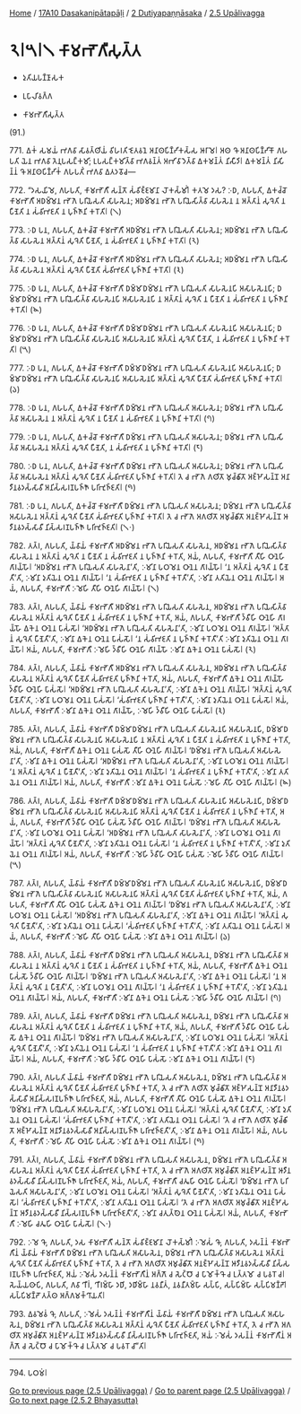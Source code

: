 
[Home](/) / [17A10 Dasakanipātapāḷi](../../../17A10.md) / [2 Dutiyapaṇṇāsaka](../../2.md) / [2.5 Upālivagga](../2.5.md)

# 𑁨𑁇𑁫𑁇𑁧 𑀓𑀸𑀫𑀪𑁄𑀕𑀻𑀲𑀼𑀢𑁆𑀢

* 𑀤𑀼𑀢𑀺𑀬𑀧𑀡𑁆𑀡𑀸𑀲𑀓

* 𑀉𑀧𑀸𑀮𑀺𑀯𑀕𑁆𑀕

* 𑀓𑀸𑀫𑀪𑁄𑀕𑀻𑀲𑀼𑀢𑁆𑀢

(91.)

771\. 𑀏𑀓𑀁 𑀲𑀫𑀬𑀁 𑀪𑀕𑀯𑀸 𑀲𑀸𑀯𑀢𑁆𑀣𑀺𑀬𑀁 𑀯𑀺𑀳𑀭𑀢𑀺 𑀚𑁂𑀢𑀯𑀦𑁂 𑀅𑀦𑀸𑀣𑀧𑀺𑀡𑁆𑀟𑀺𑀓𑀲𑁆𑀲 𑀆𑀭𑀸𑀫𑁂𑁇 𑀅𑀣 𑀔𑁄 𑀅𑀦𑀸𑀣𑀧𑀺𑀡𑁆𑀟𑀺𑀓𑁄 𑀕𑀳𑀧𑀢𑀺 𑀬𑁂𑀦 𑀪𑀕𑀯𑀸 𑀢𑁂𑀦𑀼𑀧𑀲𑀗𑁆𑀓𑀫𑀺; 𑀉𑀧𑀲𑀗𑁆𑀓𑀫𑀺𑀢𑁆𑀯𑀸 𑀪𑀕𑀯𑀦𑁆𑀢𑀁 𑀅𑀪𑀺𑀯𑀸𑀤𑁂𑀢𑁆𑀯𑀸 𑀏𑀓𑀫𑀦𑁆𑀢𑀁 𑀦𑀺𑀲𑀻𑀤𑀺𑁇 𑀏𑀓𑀫𑀦𑁆𑀢𑀁 𑀦𑀺𑀲𑀺𑀦𑁆𑀦𑀁 𑀔𑁄 𑀅𑀦𑀸𑀣𑀧𑀺𑀡𑁆𑀟𑀺𑀓𑀁 𑀕𑀳𑀧𑀢𑀺𑀁 𑀪𑀕𑀯𑀸 𑀏𑀢𑀤𑀯𑁄𑀘—

772\. “𑀤𑀲𑀬𑀺𑀫𑁂, 𑀕𑀳𑀧𑀢𑀺, 𑀓𑀸𑀫𑀪𑁄𑀕𑀻 𑀲𑀦𑁆𑀢𑁄 𑀲𑀁𑀯𑀺𑀚𑁆𑀚𑀫𑀸𑀦𑀸 𑀮𑁄𑀓𑀲𑁆𑀫𑀺𑀁𑁇 𑀓𑀢𑀫𑁂 𑀤𑀲? 𑀇𑀥, 𑀕𑀳𑀧𑀢𑀺, 𑀏𑀓𑀘𑁆𑀘𑁄 𑀓𑀸𑀫𑀪𑁄𑀕𑀻 𑀅𑀥𑀫𑁆𑀫𑁂𑀦 𑀪𑁄𑀕𑁂 𑀧𑀭𑀺𑀬𑁂𑀲𑀢𑀺 𑀲𑀸𑀳𑀲𑁂𑀦; 𑀅𑀥𑀫𑁆𑀫𑁂𑀦 𑀪𑁄𑀕𑁂 𑀧𑀭𑀺𑀬𑁂𑀲𑀺𑀢𑁆𑀯𑀸 𑀲𑀸𑀳𑀲𑁂𑀦 𑀦 𑀅𑀢𑁆𑀢𑀸𑀦𑀁 𑀲𑀼𑀔𑁂𑀢𑀺 𑀦 𑀧𑀻𑀡𑁂𑀢𑀺 𑀦 𑀲𑀁𑀯𑀺𑀪𑀚𑀢𑀺 𑀦 𑀧𑀼𑀜𑁆𑀜𑀸𑀦𑀺 𑀓𑀭𑁄𑀢𑀺𑁇 (𑁧)

773\. 𑀇𑀥 𑀧𑀦, 𑀕𑀳𑀧𑀢𑀺, 𑀏𑀓𑀘𑁆𑀘𑁄 𑀓𑀸𑀫𑀪𑁄𑀕𑀻 𑀅𑀥𑀫𑁆𑀫𑁂𑀦 𑀪𑁄𑀕𑁂 𑀧𑀭𑀺𑀬𑁂𑀲𑀢𑀺 𑀲𑀸𑀳𑀲𑁂𑀦; 𑀅𑀥𑀫𑁆𑀫𑁂𑀦 𑀪𑁄𑀕𑁂 𑀧𑀭𑀺𑀬𑁂𑀲𑀺𑀢𑁆𑀯𑀸 𑀲𑀸𑀳𑀲𑁂𑀦 𑀅𑀢𑁆𑀢𑀸𑀦𑀁 𑀲𑀼𑀔𑁂𑀢𑀺 𑀧𑀻𑀡𑁂𑀢𑀺, 𑀦 𑀲𑀁𑀯𑀺𑀪𑀚𑀢𑀺 𑀦 𑀧𑀼𑀜𑁆𑀜𑀸𑀦𑀺 𑀓𑀭𑁄𑀢𑀺𑁇 (𑁨)

774\. 𑀇𑀥 𑀧𑀦, 𑀕𑀳𑀧𑀢𑀺, 𑀏𑀓𑀘𑁆𑀘𑁄 𑀓𑀸𑀫𑀪𑁄𑀕𑀻 𑀅𑀥𑀫𑁆𑀫𑁂𑀦 𑀪𑁄𑀕𑁂 𑀧𑀭𑀺𑀬𑁂𑀲𑀢𑀺 𑀲𑀸𑀳𑀲𑁂𑀦; 𑀅𑀥𑀫𑁆𑀫𑁂𑀦 𑀪𑁄𑀕𑁂 𑀧𑀭𑀺𑀬𑁂𑀲𑀺𑀢𑁆𑀯𑀸 𑀲𑀸𑀳𑀲𑁂𑀦 𑀅𑀢𑁆𑀢𑀸𑀦𑀁 𑀲𑀼𑀔𑁂𑀢𑀺 𑀧𑀻𑀡𑁂𑀢𑀺 𑀲𑀁𑀯𑀺𑀪𑀚𑀢𑀺 𑀧𑀼𑀜𑁆𑀜𑀸𑀦𑀺 𑀓𑀭𑁄𑀢𑀺𑁇 (𑁩)

775\. 𑀇𑀥 𑀧𑀦, 𑀕𑀳𑀧𑀢𑀺, 𑀏𑀓𑀘𑁆𑀘𑁄 𑀓𑀸𑀫𑀪𑁄𑀕𑀻 𑀥𑀫𑁆𑀫𑀸𑀥𑀫𑁆𑀫𑁂𑀦 𑀪𑁄𑀕𑁂 𑀧𑀭𑀺𑀬𑁂𑀲𑀢𑀺 𑀲𑀸𑀳𑀲𑁂𑀦𑀧𑀺 𑀅𑀲𑀸𑀳𑀲𑁂𑀦𑀧𑀺; 𑀥𑀫𑁆𑀫𑀸𑀥𑀫𑁆𑀫𑁂𑀦 𑀪𑁄𑀕𑁂 𑀧𑀭𑀺𑀬𑁂𑀲𑀺𑀢𑁆𑀯𑀸 𑀲𑀸𑀳𑀲𑁂𑀦𑀧𑀺 𑀅𑀲𑀸𑀳𑀲𑁂𑀦𑀧𑀺 𑀦 𑀅𑀢𑁆𑀢𑀸𑀦𑀁 𑀲𑀼𑀔𑁂𑀢𑀺 𑀦 𑀧𑀻𑀡𑁂𑀢𑀺 𑀦 𑀲𑀁𑀯𑀺𑀪𑀚𑀢𑀺 𑀦 𑀧𑀼𑀜𑁆𑀜𑀸𑀦𑀺 𑀓𑀭𑁄𑀢𑀺𑁇 (𑁪)

776\. 𑀇𑀥 𑀧𑀦, 𑀕𑀳𑀧𑀢𑀺, 𑀏𑀓𑀘𑁆𑀘𑁄 𑀓𑀸𑀫𑀪𑁄𑀕𑀻 𑀥𑀫𑁆𑀫𑀸𑀥𑀫𑁆𑀫𑁂𑀦 𑀪𑁄𑀕𑁂 𑀧𑀭𑀺𑀬𑁂𑀲𑀢𑀺 𑀲𑀸𑀳𑀲𑁂𑀦𑀧𑀺 𑀅𑀲𑀸𑀳𑀲𑁂𑀦𑀧𑀺; 𑀥𑀫𑁆𑀫𑀸𑀥𑀫𑁆𑀫𑁂𑀦 𑀪𑁄𑀕𑁂 𑀧𑀭𑀺𑀬𑁂𑀲𑀺𑀢𑁆𑀯𑀸 𑀲𑀸𑀳𑀲𑁂𑀦𑀧𑀺 𑀅𑀲𑀸𑀳𑀲𑁂𑀦𑀧𑀺 𑀅𑀢𑁆𑀢𑀸𑀦𑀁 𑀲𑀼𑀔𑁂𑀢𑀺 𑀧𑀻𑀡𑁂𑀢𑀺, 𑀦 𑀲𑀁𑀯𑀺𑀪𑀚𑀢𑀺 𑀦 𑀧𑀼𑀜𑁆𑀜𑀸𑀦𑀺 𑀓𑀭𑁄𑀢𑀺𑁇 (𑁫)

777\. 𑀇𑀥 𑀧𑀦, 𑀕𑀳𑀧𑀢𑀺, 𑀏𑀓𑀘𑁆𑀘𑁄 𑀓𑀸𑀫𑀪𑁄𑀕𑀻 𑀥𑀫𑁆𑀫𑀸𑀥𑀫𑁆𑀫𑁂𑀦 𑀪𑁄𑀕𑁂 𑀧𑀭𑀺𑀬𑁂𑀲𑀢𑀺 𑀲𑀸𑀳𑀲𑁂𑀦𑀧𑀺 𑀅𑀲𑀸𑀳𑀲𑁂𑀦𑀧𑀺; 𑀥𑀫𑁆𑀫𑀸𑀥𑀫𑁆𑀫𑁂𑀦 𑀪𑁄𑀕𑁂 𑀧𑀭𑀺𑀬𑁂𑀲𑀺𑀢𑁆𑀯𑀸 𑀲𑀸𑀳𑀲𑁂𑀦𑀧𑀺 𑀅𑀲𑀸𑀳𑀲𑁂𑀦𑀧𑀺 𑀅𑀢𑁆𑀢𑀸𑀦𑀁 𑀲𑀼𑀔𑁂𑀢𑀺 𑀧𑀻𑀡𑁂𑀢𑀺 𑀲𑀁𑀯𑀺𑀪𑀚𑀢𑀺 𑀧𑀼𑀜𑁆𑀜𑀸𑀦𑀺 𑀓𑀭𑁄𑀢𑀺𑁇 (𑁬)

778\. 𑀇𑀥 𑀧𑀦, 𑀕𑀳𑀧𑀢𑀺, 𑀏𑀓𑀘𑁆𑀘𑁄 𑀓𑀸𑀫𑀪𑁄𑀕𑀻 𑀥𑀫𑁆𑀫𑁂𑀦 𑀪𑁄𑀕𑁂 𑀧𑀭𑀺𑀬𑁂𑀲𑀢𑀺 𑀅𑀲𑀸𑀳𑀲𑁂𑀦; 𑀥𑀫𑁆𑀫𑁂𑀦 𑀪𑁄𑀕𑁂 𑀧𑀭𑀺𑀬𑁂𑀲𑀺𑀢𑁆𑀯𑀸 𑀅𑀲𑀸𑀳𑀲𑁂𑀦 𑀦 𑀅𑀢𑁆𑀢𑀸𑀦𑀁 𑀲𑀼𑀔𑁂𑀢𑀺 𑀦 𑀧𑀻𑀡𑁂𑀢𑀺 𑀦 𑀲𑀁𑀯𑀺𑀪𑀚𑀢𑀺 𑀦 𑀧𑀼𑀜𑁆𑀜𑀸𑀦𑀺 𑀓𑀭𑁄𑀢𑀺𑁇 (𑁭)

779\. 𑀇𑀥 𑀧𑀦, 𑀕𑀳𑀧𑀢𑀺, 𑀏𑀓𑀘𑁆𑀘𑁄 𑀓𑀸𑀫𑀪𑁄𑀕𑀻 𑀥𑀫𑁆𑀫𑁂𑀦 𑀪𑁄𑀕𑁂 𑀧𑀭𑀺𑀬𑁂𑀲𑀢𑀺 𑀅𑀲𑀸𑀳𑀲𑁂𑀦; 𑀥𑀫𑁆𑀫𑁂𑀦 𑀪𑁄𑀕𑁂 𑀧𑀭𑀺𑀬𑁂𑀲𑀺𑀢𑁆𑀯𑀸 𑀅𑀲𑀸𑀳𑀲𑁂𑀦 𑀅𑀢𑁆𑀢𑀸𑀦𑀁 𑀲𑀼𑀔𑁂𑀢𑀺 𑀧𑀻𑀡𑁂𑀢𑀺, 𑀦 𑀲𑀁𑀯𑀺𑀪𑀚𑀢𑀺 𑀦 𑀧𑀼𑀜𑁆𑀜𑀸𑀦𑀺 𑀓𑀭𑁄𑀢𑀺𑁇 (𑁮)

780\. 𑀇𑀥 𑀧𑀦, 𑀕𑀳𑀧𑀢𑀺, 𑀏𑀓𑀘𑁆𑀘𑁄 𑀓𑀸𑀫𑀪𑁄𑀕𑀻 𑀥𑀫𑁆𑀫𑁂𑀦 𑀪𑁄𑀕𑁂 𑀧𑀭𑀺𑀬𑁂𑀲𑀢𑀺 𑀅𑀲𑀸𑀳𑀲𑁂𑀦; 𑀥𑀫𑁆𑀫𑁂𑀦 𑀪𑁄𑀕𑁂 𑀧𑀭𑀺𑀬𑁂𑀲𑀺𑀢𑁆𑀯𑀸 𑀅𑀲𑀸𑀳𑀲𑁂𑀦 𑀅𑀢𑁆𑀢𑀸𑀦𑀁 𑀲𑀼𑀔𑁂𑀢𑀺 𑀧𑀻𑀡𑁂𑀢𑀺 𑀲𑀁𑀯𑀺𑀪𑀚𑀢𑀺 𑀧𑀼𑀜𑁆𑀜𑀸𑀦𑀺 𑀓𑀭𑁄𑀢𑀺𑁇 𑀢𑁂 𑀘 𑀪𑁄𑀕𑁂 𑀕𑀣𑀺𑀢𑁄 𑀫𑀼𑀘𑁆𑀙𑀺𑀢𑁄 𑀅𑀚𑁆𑀛𑁄𑀲𑀦𑁆𑀦𑁄 𑀅𑀦𑀸𑀤𑀻𑀦𑀯𑀤𑀲𑁆𑀲𑀸𑀯𑀻 𑀅𑀦𑀺𑀲𑁆𑀲𑀭𑀡𑀧𑀜𑁆𑀜𑁄 𑀧𑀭𑀺𑀪𑀼𑀜𑁆𑀚𑀢𑀺𑁇 (𑁯)

781\. 𑀇𑀥 𑀧𑀦, 𑀕𑀳𑀧𑀢𑀺, 𑀏𑀓𑀘𑁆𑀘𑁄 𑀓𑀸𑀫𑀪𑁄𑀕𑀻 𑀥𑀫𑁆𑀫𑁂𑀦 𑀪𑁄𑀕𑁂 𑀧𑀭𑀺𑀬𑁂𑀲𑀢𑀺 𑀅𑀲𑀸𑀳𑀲𑁂𑀦; 𑀥𑀫𑁆𑀫𑁂𑀦 𑀪𑁄𑀕𑁂 𑀧𑀭𑀺𑀬𑁂𑀲𑀺𑀢𑁆𑀯𑀸 𑀅𑀲𑀸𑀳𑀲𑁂𑀦 𑀅𑀢𑁆𑀢𑀸𑀦𑀁 𑀲𑀼𑀔𑁂𑀢𑀺 𑀧𑀻𑀡𑁂𑀢𑀺 𑀲𑀁𑀯𑀺𑀪𑀚𑀢𑀺 𑀧𑀼𑀜𑁆𑀜𑀸𑀦𑀺 𑀓𑀭𑁄𑀢𑀺𑁇 𑀢𑁂 𑀘 𑀪𑁄𑀕𑁂 𑀅𑀕𑀣𑀺𑀢𑁄 𑀅𑀫𑀼𑀘𑁆𑀙𑀺𑀢𑁄 𑀅𑀦𑀚𑁆𑀛𑁄𑀲𑀦𑁆𑀦𑁄 𑀆𑀤𑀻𑀦𑀯𑀤𑀲𑁆𑀲𑀸𑀯𑀻 𑀦𑀺𑀲𑁆𑀲𑀭𑀡𑀧𑀜𑁆𑀜𑁄 𑀧𑀭𑀺𑀪𑀼𑀜𑁆𑀚𑀢𑀺𑁇 (𑁧𑁦)

782\. 𑀢𑀢𑁆𑀭, 𑀕𑀳𑀧𑀢𑀺, 𑀬𑁆𑀯𑀸𑀬𑀁 𑀓𑀸𑀫𑀪𑁄𑀕𑀻 𑀅𑀥𑀫𑁆𑀫𑁂𑀦 𑀪𑁄𑀕𑁂 𑀧𑀭𑀺𑀬𑁂𑀲𑀢𑀺 𑀲𑀸𑀳𑀲𑁂𑀦, 𑀅𑀥𑀫𑁆𑀫𑁂𑀦 𑀪𑁄𑀕𑁂 𑀧𑀭𑀺𑀬𑁂𑀲𑀺𑀢𑁆𑀯𑀸 𑀲𑀸𑀳𑀲𑁂𑀦 𑀦 𑀅𑀢𑁆𑀢𑀸𑀦𑀁 𑀲𑀼𑀔𑁂𑀢𑀺 𑀦 𑀧𑀻𑀡𑁂𑀢𑀺 𑀦 𑀲𑀁𑀯𑀺𑀪𑀚𑀢𑀺 𑀦 𑀧𑀼𑀜𑁆𑀜𑀸𑀦𑀺 𑀓𑀭𑁄𑀢𑀺, 𑀅𑀬𑀁, 𑀕𑀳𑀧𑀢𑀺, 𑀓𑀸𑀫𑀪𑁄𑀕𑀻 𑀢𑀻𑀳𑀺 𑀞𑀸𑀦𑁂𑀳𑀺 𑀕𑀸𑀭𑀬𑁆𑀳𑁄𑁇 ‘𑀅𑀥𑀫𑁆𑀫𑁂𑀦 𑀪𑁄𑀕𑁂 𑀧𑀭𑀺𑀬𑁂𑀲𑀢𑀺 𑀲𑀸𑀳𑀲𑁂𑀦𑀸’𑀢𑀺, 𑀇𑀫𑀺𑀦𑀸 𑀧𑀞𑀫𑁂𑀦 𑀞𑀸𑀦𑁂𑀦 𑀕𑀸𑀭𑀬𑁆𑀳𑁄𑁇 ‘𑀦 𑀅𑀢𑁆𑀢𑀸𑀦𑀁 𑀲𑀼𑀔𑁂𑀢𑀺 𑀦 𑀧𑀻𑀡𑁂𑀢𑀻’𑀢𑀺, 𑀇𑀫𑀺𑀦𑀸 𑀤𑀼𑀢𑀺𑀬𑁂𑀦 𑀞𑀸𑀦𑁂𑀦 𑀕𑀸𑀭𑀬𑁆𑀳𑁄𑁇 ‘𑀦 𑀲𑀁𑀯𑀺𑀪𑀚𑀢𑀺 𑀦 𑀧𑀼𑀜𑁆𑀜𑀸𑀦𑀺 𑀓𑀭𑁄𑀢𑀻’𑀢𑀺, 𑀇𑀫𑀺𑀦𑀸 𑀢𑀢𑀺𑀬𑁂𑀦 𑀞𑀸𑀦𑁂𑀦 𑀕𑀸𑀭𑀬𑁆𑀳𑁄𑁇 𑀅𑀬𑀁, 𑀕𑀳𑀧𑀢𑀺, 𑀓𑀸𑀫𑀪𑁄𑀕𑀻 𑀇𑀫𑁂𑀳𑀺 𑀢𑀻𑀳𑀺 𑀞𑀸𑀦𑁂𑀳𑀺 𑀕𑀸𑀭𑀬𑁆𑀳𑁄𑁇 (𑁧)

783\. 𑀢𑀢𑁆𑀭, 𑀕𑀳𑀧𑀢𑀺, 𑀬𑁆𑀯𑀸𑀬𑀁 𑀓𑀸𑀫𑀪𑁄𑀕𑀻 𑀅𑀥𑀫𑁆𑀫𑁂𑀦 𑀪𑁄𑀕𑁂 𑀧𑀭𑀺𑀬𑁂𑀲𑀢𑀺 𑀲𑀸𑀳𑀲𑁂𑀦, 𑀅𑀥𑀫𑁆𑀫𑁂𑀦 𑀪𑁄𑀕𑁂 𑀧𑀭𑀺𑀬𑁂𑀲𑀺𑀢𑁆𑀯𑀸 𑀲𑀸𑀳𑀲𑁂𑀦 𑀅𑀢𑁆𑀢𑀸𑀦𑀁 𑀲𑀼𑀔𑁂𑀢𑀺 𑀧𑀻𑀡𑁂𑀢𑀺 𑀦 𑀲𑀁𑀯𑀺𑀪𑀚𑀢𑀺 𑀦 𑀧𑀼𑀜𑁆𑀜𑀸𑀦𑀺 𑀓𑀭𑁄𑀢𑀺, 𑀅𑀬𑀁, 𑀕𑀳𑀧𑀢𑀺, 𑀓𑀸𑀫𑀪𑁄𑀕𑀻 𑀤𑁆𑀯𑀻𑀳𑀺 𑀞𑀸𑀦𑁂𑀳𑀺 𑀕𑀸𑀭𑀬𑁆𑀳𑁄 𑀏𑀓𑁂𑀦 𑀞𑀸𑀦𑁂𑀦 𑀧𑀸𑀲𑀁𑀲𑁄𑁇 ‘𑀅𑀥𑀫𑁆𑀫𑁂𑀦 𑀪𑁄𑀕𑁂 𑀧𑀭𑀺𑀬𑁂𑀲𑀢𑀺 𑀲𑀸𑀳𑀲𑁂𑀦𑀸’𑀢𑀺, 𑀇𑀫𑀺𑀦𑀸 𑀧𑀞𑀫𑁂𑀦 𑀞𑀸𑀦𑁂𑀦 𑀕𑀸𑀭𑀬𑁆𑀳𑁄𑁇 ‘𑀅𑀢𑁆𑀢𑀸𑀦𑀁 𑀲𑀼𑀔𑁂𑀢𑀺 𑀧𑀻𑀡𑁂𑀢𑀻’𑀢𑀺, 𑀇𑀫𑀺𑀦𑀸 𑀏𑀓𑁂𑀦 𑀞𑀸𑀦𑁂𑀦 𑀧𑀸𑀲𑀁𑀲𑁄𑁇 ‘𑀦 𑀲𑀁𑀯𑀺𑀪𑀚𑀢𑀺 𑀦 𑀧𑀼𑀜𑁆𑀜𑀸𑀦𑀺 𑀓𑀭𑁄𑀢𑀻’𑀢𑀺 𑀇𑀫𑀺𑀦𑀸 𑀤𑀼𑀢𑀺𑀬𑁂𑀦 𑀞𑀸𑀦𑁂𑀦 𑀕𑀸𑀭𑀬𑁆𑀳𑁄𑁇 𑀅𑀬𑀁, 𑀕𑀳𑀧𑀢𑀺, 𑀓𑀸𑀫𑀪𑁄𑀕𑀻 𑀇𑀫𑁂𑀳𑀺 𑀤𑁆𑀯𑀻𑀳𑀺 𑀞𑀸𑀦𑁂𑀳𑀺 𑀕𑀸𑀭𑀬𑁆𑀳𑁄 𑀇𑀫𑀺𑀦𑀸 𑀏𑀓𑁂𑀦 𑀞𑀸𑀦𑁂𑀦 𑀧𑀸𑀲𑀁𑀲𑁄𑁇 (𑁨)

784\. 𑀢𑀢𑁆𑀭, 𑀕𑀳𑀧𑀢𑀺, 𑀬𑁆𑀯𑀸𑀬𑀁 𑀓𑀸𑀫𑀪𑁄𑀕𑀻 𑀅𑀥𑀫𑁆𑀫𑁂𑀦 𑀪𑁄𑀕𑁂 𑀧𑀭𑀺𑀬𑁂𑀲𑀢𑀺 𑀲𑀸𑀳𑀲𑁂𑀦, 𑀅𑀥𑀫𑁆𑀫𑁂𑀦 𑀪𑁄𑀕𑁂 𑀧𑀭𑀺𑀬𑁂𑀲𑀺𑀢𑁆𑀯𑀸 𑀲𑀸𑀳𑀲𑁂𑀦 𑀅𑀢𑁆𑀢𑀸𑀦𑀁 𑀲𑀼𑀔𑁂𑀢𑀺 𑀧𑀻𑀡𑁂𑀢𑀺 𑀲𑀁𑀯𑀺𑀪𑀚𑀢𑀺 𑀧𑀼𑀜𑁆𑀜𑀸𑀦𑀺 𑀓𑀭𑁄𑀢𑀺, 𑀅𑀬𑀁, 𑀕𑀳𑀧𑀢𑀺, 𑀓𑀸𑀫𑀪𑁄𑀕𑀻 𑀏𑀓𑁂𑀦 𑀞𑀸𑀦𑁂𑀦 𑀕𑀸𑀭𑀬𑁆𑀳𑁄 𑀤𑁆𑀯𑀻𑀳𑀺 𑀞𑀸𑀦𑁂𑀳𑀺 𑀧𑀸𑀲𑀁𑀲𑁄𑁇 ‘𑀅𑀥𑀫𑁆𑀫𑁂𑀦 𑀪𑁄𑀕𑁂 𑀧𑀭𑀺𑀬𑁂𑀲𑀢𑀺 𑀲𑀸𑀳𑀲𑁂𑀦𑀸’𑀢𑀺, 𑀇𑀫𑀺𑀦𑀸 𑀏𑀓𑁂𑀦 𑀞𑀸𑀦𑁂𑀦 𑀕𑀸𑀭𑀬𑁆𑀳𑁄𑁇 ‘𑀅𑀢𑁆𑀢𑀸𑀦𑀁 𑀲𑀼𑀔𑁂𑀢𑀺 𑀧𑀻𑀡𑁂𑀢𑀻’𑀢𑀺, 𑀇𑀫𑀺𑀦𑀸 𑀧𑀞𑀫𑁂𑀦 𑀞𑀸𑀦𑁂𑀦 𑀧𑀸𑀲𑀁𑀲𑁄𑁇 ‘𑀲𑀁𑀯𑀺𑀪𑀚𑀢𑀺 𑀧𑀼𑀜𑁆𑀜𑀸𑀦𑀺 𑀓𑀭𑁄𑀢𑀻’𑀢𑀺, 𑀇𑀫𑀺𑀦𑀸 𑀤𑀼𑀢𑀺𑀬𑁂𑀦 𑀞𑀸𑀦𑁂𑀦 𑀧𑀸𑀲𑀁𑀲𑁄𑁇 𑀅𑀬𑀁, 𑀕𑀳𑀧𑀢𑀺, 𑀓𑀸𑀫𑀪𑁄𑀕𑀻 𑀇𑀫𑀺𑀦𑀸 𑀏𑀓𑁂𑀦 𑀞𑀸𑀦𑁂𑀦 𑀕𑀸𑀭𑀬𑁆𑀳𑁄, 𑀇𑀫𑁂𑀳𑀺 𑀤𑁆𑀯𑀻𑀳𑀺 𑀞𑀸𑀦𑁂𑀳𑀺 𑀧𑀸𑀲𑀁𑀲𑁄𑁇 (𑁩)

785\. 𑀢𑀢𑁆𑀭, 𑀕𑀳𑀧𑀢𑀺, 𑀬𑁆𑀯𑀸𑀬𑀁 𑀓𑀸𑀫𑀪𑁄𑀕𑀻 𑀥𑀫𑁆𑀫𑀸𑀥𑀫𑁆𑀫𑁂𑀦 𑀪𑁄𑀕𑁂 𑀧𑀭𑀺𑀬𑁂𑀲𑀢𑀺 𑀲𑀸𑀳𑀲𑁂𑀦𑀧𑀺 𑀅𑀲𑀸𑀳𑀲𑁂𑀦𑀧𑀺, 𑀥𑀫𑁆𑀫𑀸𑀥𑀫𑁆𑀫𑁂𑀦 𑀪𑁄𑀕𑁂 𑀧𑀭𑀺𑀬𑁂𑀲𑀺𑀢𑁆𑀯𑀸 𑀲𑀸𑀳𑀲𑁂𑀦𑀧𑀺 𑀅𑀲𑀸𑀳𑀲𑁂𑀦𑀧𑀺 𑀦 𑀅𑀢𑁆𑀢𑀸𑀦𑀁 𑀲𑀼𑀔𑁂𑀢𑀺 𑀦 𑀧𑀻𑀡𑁂𑀢𑀺 𑀦 𑀲𑀁𑀯𑀺𑀪𑀚𑀢𑀺 𑀦 𑀧𑀼𑀜𑁆𑀜𑀸𑀦𑀺 𑀓𑀭𑁄𑀢𑀺, 𑀅𑀬𑀁, 𑀕𑀳𑀧𑀢𑀺, 𑀓𑀸𑀫𑀪𑁄𑀕𑀻 𑀏𑀓𑁂𑀦 𑀞𑀸𑀦𑁂𑀦 𑀧𑀸𑀲𑀁𑀲𑁄 𑀢𑀻𑀳𑀺 𑀞𑀸𑀦𑁂𑀳𑀺 𑀕𑀸𑀭𑀬𑁆𑀳𑁄𑁇 ‘𑀥𑀫𑁆𑀫𑁂𑀦 𑀪𑁄𑀕𑁂 𑀧𑀭𑀺𑀬𑁂𑀲𑀢𑀺 𑀅𑀲𑀸𑀳𑀲𑁂𑀦𑀸’𑀢𑀺, 𑀇𑀫𑀺𑀦𑀸 𑀏𑀓𑁂𑀦 𑀞𑀸𑀦𑁂𑀦 𑀧𑀸𑀲𑀁𑀲𑁄𑁇 ‘𑀅𑀥𑀫𑁆𑀫𑁂𑀦 𑀪𑁄𑀕𑁂 𑀧𑀭𑀺𑀬𑁂𑀲𑀢𑀺 𑀲𑀸𑀳𑀲𑁂𑀦𑀸’𑀢𑀺, 𑀇𑀫𑀺𑀦𑀸 𑀧𑀞𑀫𑁂𑀦 𑀞𑀸𑀦𑁂𑀦 𑀕𑀸𑀭𑀬𑁆𑀳𑁄𑁇 ‘𑀦 𑀅𑀢𑁆𑀢𑀸𑀦𑀁 𑀲𑀼𑀔𑁂𑀢𑀺 𑀦 𑀧𑀻𑀡𑁂𑀢𑀻’𑀢𑀺, 𑀇𑀫𑀺𑀦𑀸 𑀤𑀼𑀢𑀺𑀬𑁂𑀦 𑀞𑀸𑀦𑁂𑀦 𑀕𑀸𑀭𑀬𑁆𑀳𑁄𑁇 ‘𑀦 𑀲𑀁𑀯𑀺𑀪𑀚𑀢𑀺 𑀦 𑀧𑀼𑀜𑁆𑀜𑀸𑀦𑀺 𑀓𑀭𑁄𑀢𑀻’𑀢𑀺, 𑀇𑀫𑀺𑀦𑀸 𑀢𑀢𑀺𑀬𑁂𑀦 𑀞𑀸𑀦𑁂𑀦 𑀕𑀸𑀭𑀬𑁆𑀳𑁄𑁇 𑀅𑀬𑀁, 𑀕𑀳𑀧𑀢𑀺, 𑀓𑀸𑀫𑀪𑁄𑀕𑀻 𑀇𑀫𑀺𑀦𑀸 𑀏𑀓𑁂𑀦 𑀞𑀸𑀦𑁂𑀦 𑀧𑀸𑀲𑀁𑀲𑁄 𑀇𑀫𑁂𑀳𑀺 𑀢𑀻𑀳𑀺 𑀞𑀸𑀦𑁂𑀳𑀺 𑀕𑀸𑀭𑀬𑁆𑀳𑁄𑁇 (𑁪)

786\. 𑀢𑀢𑁆𑀭, 𑀕𑀳𑀧𑀢𑀺, 𑀬𑁆𑀯𑀸𑀬𑀁 𑀓𑀸𑀫𑀪𑁄𑀕𑀻 𑀥𑀫𑁆𑀫𑀸𑀥𑀫𑁆𑀫𑁂𑀦 𑀪𑁄𑀕𑁂 𑀧𑀭𑀺𑀬𑁂𑀲𑀢𑀺 𑀲𑀸𑀳𑀲𑁂𑀦𑀧𑀺 𑀅𑀲𑀸𑀳𑀲𑁂𑀦𑀧𑀺, 𑀥𑀫𑁆𑀫𑀸𑀥𑀫𑁆𑀫𑁂𑀦 𑀪𑁄𑀕𑁂 𑀧𑀭𑀺𑀬𑁂𑀲𑀺𑀢𑁆𑀯𑀸 𑀲𑀸𑀳𑀲𑁂𑀦𑀧𑀺 𑀅𑀲𑀸𑀳𑀲𑁂𑀦𑀧𑀺 𑀅𑀢𑁆𑀢𑀸𑀦𑀁 𑀲𑀼𑀔𑁂𑀢𑀺 𑀧𑀻𑀡𑁂𑀢𑀺 𑀦 𑀲𑀁𑀯𑀺𑀪𑀚𑀢𑀺 𑀦 𑀧𑀼𑀜𑁆𑀜𑀸𑀦𑀺 𑀓𑀭𑁄𑀢𑀺, 𑀅𑀬𑀁, 𑀕𑀳𑀧𑀢𑀺, 𑀓𑀸𑀫𑀪𑁄𑀕𑀻 𑀤𑁆𑀯𑀻𑀳𑀺 𑀞𑀸𑀦𑁂𑀳𑀺 𑀧𑀸𑀲𑀁𑀲𑁄 𑀤𑁆𑀯𑀻𑀳𑀺 𑀞𑀸𑀦𑁂𑀳𑀺 𑀕𑀸𑀭𑀬𑁆𑀳𑁄𑁇 ‘𑀥𑀫𑁆𑀫𑁂𑀦 𑀪𑁄𑀕𑁂 𑀧𑀭𑀺𑀬𑁂𑀲𑀢𑀺 𑀅𑀲𑀸𑀳𑀲𑁂𑀦𑀸’𑀢𑀺, 𑀇𑀫𑀺𑀦𑀸 𑀧𑀞𑀫𑁂𑀦 𑀞𑀸𑀦𑁂𑀦 𑀧𑀸𑀲𑀁𑀲𑁄𑁇 ‘𑀅𑀥𑀫𑁆𑀫𑁂𑀦 𑀪𑁄𑀕𑁂 𑀧𑀭𑀺𑀬𑁂𑀲𑀢𑀺 𑀲𑀸𑀳𑀲𑁂𑀦𑀸’𑀢𑀺, 𑀇𑀫𑀺𑀦𑀸 𑀧𑀞𑀫𑁂𑀦 𑀞𑀸𑀦𑁂𑀦 𑀕𑀸𑀭𑀬𑁆𑀳𑁄𑁇 ‘𑀅𑀢𑁆𑀢𑀸𑀦𑀁 𑀲𑀼𑀔𑁂𑀢𑀺 𑀧𑀻𑀡𑁂𑀢𑀻’𑀢𑀺, 𑀇𑀫𑀺𑀦𑀸 𑀤𑀼𑀢𑀺𑀬𑁂𑀦 𑀞𑀸𑀦𑁂𑀦 𑀧𑀸𑀲𑀁𑀲𑁄𑁇 ‘𑀦 𑀲𑀁𑀯𑀺𑀪𑀚𑀢𑀺 𑀦 𑀧𑀼𑀜𑁆𑀜𑀸𑀦𑀺 𑀓𑀭𑁄𑀢𑀻’𑀢𑀺, 𑀇𑀫𑀺𑀦𑀸 𑀤𑀼𑀢𑀺𑀬𑁂𑀦 𑀞𑀸𑀦𑁂𑀦 𑀕𑀸𑀭𑀬𑁆𑀳𑁄𑁇 𑀅𑀬𑀁, 𑀕𑀳𑀧𑀢𑀺, 𑀓𑀸𑀫𑀪𑁄𑀕𑀻 𑀇𑀫𑁂𑀳𑀺 𑀤𑁆𑀯𑀻𑀳𑀺 𑀞𑀸𑀦𑁂𑀳𑀺 𑀧𑀸𑀲𑀁𑀲𑁄 𑀇𑀫𑁂𑀳𑀺 𑀤𑁆𑀯𑀻𑀳𑀺 𑀞𑀸𑀦𑁂𑀳𑀺 𑀕𑀸𑀭𑀬𑁆𑀳𑁄𑁇 (𑁫)

787\. 𑀢𑀢𑁆𑀭, 𑀕𑀳𑀧𑀢𑀺, 𑀬𑁆𑀯𑀸𑀬𑀁 𑀓𑀸𑀫𑀪𑁄𑀕𑀻 𑀥𑀫𑁆𑀫𑀸𑀥𑀫𑁆𑀫𑁂𑀦 𑀪𑁄𑀕𑁂 𑀧𑀭𑀺𑀬𑁂𑀲𑀢𑀺 𑀲𑀸𑀳𑀲𑁂𑀦𑀧𑀺 𑀅𑀲𑀸𑀳𑀲𑁂𑀦𑀧𑀺, 𑀥𑀫𑁆𑀫𑀸𑀥𑀫𑁆𑀫𑁂𑀦 𑀪𑁄𑀕𑁂 𑀧𑀭𑀺𑀬𑁂𑀲𑀺𑀢𑁆𑀯𑀸 𑀲𑀸𑀳𑀲𑁂𑀦𑀧𑀺 𑀅𑀲𑀸𑀳𑀲𑁂𑀦𑀧𑀺 𑀅𑀢𑁆𑀢𑀸𑀦𑀁 𑀲𑀼𑀔𑁂𑀢𑀺 𑀧𑀻𑀡𑁂𑀢𑀺 𑀲𑀁𑀯𑀺𑀪𑀚𑀢𑀺 𑀧𑀼𑀜𑁆𑀜𑀸𑀦𑀺 𑀓𑀭𑁄𑀢𑀺, 𑀅𑀬𑀁, 𑀕𑀳𑀧𑀢𑀺, 𑀓𑀸𑀫𑀪𑁄𑀕𑀻 𑀢𑀻𑀳𑀺 𑀞𑀸𑀦𑁂𑀳𑀺 𑀧𑀸𑀲𑀁𑀲𑁄 𑀏𑀓𑁂𑀦 𑀞𑀸𑀦𑁂𑀦 𑀕𑀸𑀭𑀬𑁆𑀳𑁄𑁇 ‘𑀥𑀫𑁆𑀫𑁂𑀦 𑀪𑁄𑀕𑁂 𑀧𑀭𑀺𑀬𑁂𑀲𑀢𑀺 𑀅𑀲𑀸𑀳𑀲𑁂𑀦𑀸’𑀢𑀺, 𑀇𑀫𑀺𑀦𑀸 𑀧𑀞𑀫𑁂𑀦 𑀞𑀸𑀦𑁂𑀦 𑀧𑀸𑀲𑀁𑀲𑁄𑁇 ‘𑀅𑀥𑀫𑁆𑀫𑁂𑀦 𑀪𑁄𑀕𑁂 𑀧𑀭𑀺𑀬𑁂𑀲𑀢𑀺 𑀲𑀸𑀳𑀲𑁂𑀦𑀸’𑀢𑀺, 𑀇𑀫𑀺𑀦𑀸 𑀏𑀓𑁂𑀦 𑀞𑀸𑀦𑁂𑀦 𑀕𑀸𑀭𑀬𑁆𑀳𑁄𑁇 ‘𑀅𑀢𑁆𑀢𑀸𑀦𑀁 𑀲𑀼𑀔𑁂𑀢𑀺 𑀧𑀻𑀡𑁂𑀢𑀻’𑀢𑀺, 𑀇𑀫𑀺𑀦𑀸 𑀤𑀼𑀢𑀺𑀬𑁂𑀦 𑀞𑀸𑀦𑁂𑀦 𑀧𑀸𑀲𑀁𑀲𑁄𑁇 ‘𑀲𑀁𑀯𑀺𑀪𑀚𑀢𑀺 𑀧𑀼𑀜𑁆𑀜𑀸𑀦𑀺 𑀓𑀭𑁄𑀢𑀻’𑀢𑀺, 𑀇𑀫𑀺𑀦𑀸 𑀢𑀢𑀺𑀬𑁂𑀦 𑀞𑀸𑀦𑁂𑀦 𑀧𑀸𑀲𑀁𑀲𑁄𑁇 𑀅𑀬𑀁, 𑀕𑀳𑀧𑀢𑀺, 𑀓𑀸𑀫𑀪𑁄𑀕𑀻 𑀇𑀫𑁂𑀳𑀺 𑀢𑀻𑀳𑀺 𑀞𑀸𑀦𑁂𑀳𑀺 𑀧𑀸𑀲𑀁𑀲𑁄 𑀇𑀫𑀺𑀦𑀸 𑀏𑀓𑁂𑀦 𑀞𑀸𑀦𑁂𑀦 𑀕𑀸𑀭𑀬𑁆𑀳𑁄𑁇 (𑁬)

788\. 𑀢𑀢𑁆𑀭, 𑀕𑀳𑀧𑀢𑀺, 𑀬𑁆𑀯𑀸𑀬𑀁 𑀓𑀸𑀫𑀪𑁄𑀕𑀻 𑀥𑀫𑁆𑀫𑁂𑀦 𑀪𑁄𑀕𑁂 𑀧𑀭𑀺𑀬𑁂𑀲𑀢𑀺 𑀅𑀲𑀸𑀳𑀲𑁂𑀦, 𑀥𑀫𑁆𑀫𑁂𑀦 𑀪𑁄𑀕𑁂 𑀧𑀭𑀺𑀬𑁂𑀲𑀺𑀢𑁆𑀯𑀸 𑀅𑀲𑀸𑀳𑀲𑁂𑀦 𑀦 𑀅𑀢𑁆𑀢𑀸𑀦𑀁 𑀲𑀼𑀔𑁂𑀢𑀺 𑀦 𑀧𑀻𑀡𑁂𑀢𑀺 𑀦 𑀲𑀁𑀯𑀺𑀪𑀚𑀢𑀺 𑀦 𑀧𑀼𑀜𑁆𑀜𑀸𑀦𑀺 𑀓𑀭𑁄𑀢𑀺, 𑀅𑀬𑀁, 𑀕𑀳𑀧𑀢𑀺, 𑀓𑀸𑀫𑀪𑁄𑀕𑀻 𑀏𑀓𑁂𑀦 𑀞𑀸𑀦𑁂𑀦 𑀧𑀸𑀲𑀁𑀲𑁄 𑀤𑁆𑀯𑀻𑀳𑀺 𑀞𑀸𑀦𑁂𑀳𑀺 𑀕𑀸𑀭𑀬𑁆𑀳𑁄𑁇 ‘𑀥𑀫𑁆𑀫𑁂𑀦 𑀪𑁄𑀕𑁂 𑀧𑀭𑀺𑀬𑁂𑀲𑀢𑀺 𑀅𑀲𑀸𑀳𑀲𑁂𑀦𑀸’𑀢𑀺, 𑀇𑀫𑀺𑀦𑀸 𑀏𑀓𑁂𑀦 𑀞𑀸𑀦𑁂𑀦 𑀧𑀸𑀲𑀁𑀲𑁄𑁇 ‘𑀦 𑀅𑀢𑁆𑀢𑀸𑀦𑀁 𑀲𑀼𑀔𑁂𑀢𑀺 𑀦 𑀧𑀻𑀡𑁂𑀢𑀻’𑀢𑀺, 𑀇𑀫𑀺𑀦𑀸 𑀧𑀞𑀫𑁂𑀦 𑀞𑀸𑀦𑁂𑀦 𑀕𑀸𑀭𑀬𑁆𑀳𑁄𑁇 ‘𑀦 𑀲𑀁𑀯𑀺𑀪𑀚𑀢𑀺 𑀦 𑀧𑀼𑀜𑁆𑀜𑀸𑀦𑀺 𑀓𑀭𑁄𑀢𑀻’𑀢𑀺, 𑀇𑀫𑀺𑀦𑀸 𑀤𑀼𑀢𑀺𑀬𑁂𑀦 𑀞𑀸𑀦𑁂𑀦 𑀕𑀸𑀭𑀬𑁆𑀳𑁄𑁇 𑀅𑀬𑀁, 𑀕𑀳𑀧𑀢𑀺, 𑀓𑀸𑀫𑀪𑁄𑀕𑀻 𑀇𑀫𑀺𑀦𑀸 𑀏𑀓𑁂𑀦 𑀞𑀸𑀦𑁂𑀦 𑀧𑀸𑀲𑀁𑀲𑁄 𑀇𑀫𑁂𑀳𑀺 𑀤𑁆𑀯𑀻𑀳𑀺 𑀞𑀸𑀦𑁂𑀳𑀺 𑀕𑀸𑀭𑀬𑁆𑀳𑁄𑁇 (𑁭)

789\. 𑀢𑀢𑁆𑀭, 𑀕𑀳𑀧𑀢𑀺, 𑀬𑁆𑀯𑀸𑀬𑀁 𑀓𑀸𑀫𑀪𑁄𑀕𑀻 𑀥𑀫𑁆𑀫𑁂𑀦 𑀪𑁄𑀕𑁂 𑀧𑀭𑀺𑀬𑁂𑀲𑀢𑀺 𑀅𑀲𑀸𑀳𑀲𑁂𑀦, 𑀥𑀫𑁆𑀫𑁂𑀦 𑀪𑁄𑀕𑁂 𑀧𑀭𑀺𑀬𑁂𑀲𑀺𑀢𑁆𑀯𑀸 𑀅𑀲𑀸𑀳𑀲𑁂𑀦 𑀅𑀢𑁆𑀢𑀸𑀦𑀁 𑀲𑀼𑀔𑁂𑀢𑀺 𑀧𑀻𑀡𑁂𑀢𑀺 𑀦 𑀲𑀁𑀯𑀺𑀪𑀚𑀢𑀺 𑀦 𑀧𑀼𑀜𑁆𑀜𑀸𑀦𑀺 𑀓𑀭𑁄𑀢𑀺, 𑀅𑀬𑀁, 𑀕𑀳𑀧𑀢𑀺, 𑀓𑀸𑀫𑀪𑁄𑀕𑀻 𑀤𑁆𑀯𑀻𑀳𑀺 𑀞𑀸𑀦𑁂𑀳𑀺 𑀧𑀸𑀲𑀁𑀲𑁄 𑀏𑀓𑁂𑀦 𑀞𑀸𑀦𑁂𑀦 𑀕𑀸𑀭𑀬𑁆𑀳𑁄𑁇 ‘𑀥𑀫𑁆𑀫𑁂𑀦 𑀪𑁄𑀕𑁂 𑀧𑀭𑀺𑀬𑁂𑀲𑀢𑀺 𑀅𑀲𑀸𑀳𑀲𑁂𑀦𑀸’𑀢𑀺, 𑀇𑀫𑀺𑀦𑀸 𑀧𑀞𑀫𑁂𑀦 𑀞𑀸𑀦𑁂𑀦 𑀧𑀸𑀲𑀁𑀲𑁄𑁇 ‘𑀅𑀢𑁆𑀢𑀸𑀦𑀁 𑀲𑀼𑀔𑁂𑀢𑀺 𑀧𑀻𑀡𑁂𑀢𑀻’𑀢𑀺, 𑀇𑀫𑀺𑀦𑀸 𑀤𑀼𑀢𑀺𑀬𑁂𑀦 𑀞𑀸𑀦𑁂𑀦 𑀧𑀸𑀲𑀁𑀲𑁄𑁇 ‘𑀦 𑀲𑀁𑀯𑀺𑀪𑀚𑀢𑀺 𑀦 𑀧𑀼𑀜𑁆𑀜𑀸𑀦𑀺 𑀓𑀭𑁄𑀢𑀻’𑀢𑀺 𑀇𑀫𑀺𑀦𑀸 𑀏𑀓𑁂𑀦 𑀞𑀸𑀦𑁂𑀦 𑀕𑀸𑀭𑀬𑁆𑀳𑁄𑁇 𑀅𑀬𑀁, 𑀕𑀳𑀧𑀢𑀺, 𑀓𑀸𑀫𑀪𑁄𑀕𑀻 𑀇𑀫𑁂𑀳𑀺 𑀤𑁆𑀯𑀻𑀳𑀺 𑀞𑀸𑀦𑁂𑀳𑀺 𑀧𑀸𑀲𑀁𑀲𑁄 𑀇𑀫𑀺𑀦𑀸 𑀏𑀓𑁂𑀦 𑀞𑀸𑀦𑁂𑀦 𑀕𑀸𑀭𑀬𑁆𑀳𑁄𑁇 (𑁮)

790\. 𑀢𑀢𑁆𑀭, 𑀕𑀳𑀧𑀢𑀺 𑀬𑁆𑀯𑀸𑀬𑀁 𑀓𑀸𑀫𑀪𑁄𑀕𑀻 𑀥𑀫𑁆𑀫𑁂𑀦 𑀪𑁄𑀕𑁂 𑀧𑀭𑀺𑀬𑁂𑀲𑀢𑀺 𑀅𑀲𑀸𑀳𑀲𑁂𑀦, 𑀥𑀫𑁆𑀫𑁂𑀦 𑀪𑁄𑀕𑁂 𑀧𑀭𑀺𑀬𑁂𑀲𑀺𑀢𑁆𑀯𑀸 𑀅𑀲𑀸𑀳𑀲𑁂𑀦 𑀅𑀢𑁆𑀢𑀸𑀦𑀁 𑀲𑀼𑀔𑁂𑀢𑀺 𑀧𑀻𑀡𑁂𑀢𑀺 𑀲𑀁𑀯𑀺𑀪𑀚𑀢𑀺 𑀧𑀼𑀜𑁆𑀜𑀸𑀦𑀺 𑀓𑀭𑁄𑀢𑀺, 𑀢𑁂 𑀘 𑀪𑁄𑀕𑁂 𑀕𑀣𑀺𑀢𑁄 𑀫𑀼𑀘𑁆𑀙𑀺𑀢𑁄 𑀅𑀚𑁆𑀛𑁄𑀲𑀦𑁆𑀦𑁄 𑀅𑀦𑀸𑀤𑀻𑀦𑀯𑀤𑀲𑁆𑀲𑀸𑀯𑀻 𑀅𑀦𑀺𑀲𑁆𑀲𑀭𑀡𑀧𑀜𑁆𑀜𑁄 𑀧𑀭𑀺𑀪𑀼𑀜𑁆𑀚𑀢𑀺, 𑀅𑀬𑀁, 𑀕𑀳𑀧𑀢𑀺, 𑀓𑀸𑀫𑀪𑁄𑀕𑀻 𑀢𑀻𑀳𑀺 𑀞𑀸𑀦𑁂𑀳𑀺 𑀧𑀸𑀲𑀁𑀲𑁄 𑀏𑀓𑁂𑀦 𑀞𑀸𑀦𑁂𑀦 𑀕𑀸𑀭𑀬𑁆𑀳𑁄𑁇 ‘𑀥𑀫𑁆𑀫𑁂𑀦 𑀪𑁄𑀕𑁂 𑀧𑀭𑀺𑀬𑁂𑀲𑀢𑀺 𑀅𑀲𑀸𑀳𑀲𑁂𑀦𑀸’𑀢𑀺, 𑀇𑀫𑀺𑀦𑀸 𑀧𑀞𑀫𑁂𑀦 𑀞𑀸𑀦𑁂𑀦 𑀧𑀸𑀲𑀁𑀲𑁄𑁇 ‘𑀅𑀢𑁆𑀢𑀸𑀦𑀁 𑀲𑀼𑀔𑁂𑀢𑀺 𑀧𑀻𑀡𑁂𑀢𑀻’𑀢𑀺, 𑀇𑀫𑀺𑀦𑀸 𑀤𑀼𑀢𑀺𑀬𑁂𑀦 𑀞𑀸𑀦𑁂𑀦 𑀧𑀸𑀲𑀁𑀲𑁄𑁇 ‘𑀲𑀁𑀯𑀺𑀪𑀚𑀢𑀺 𑀧𑀼𑀜𑁆𑀜𑀸𑀦𑀺 𑀓𑀭𑁄𑀢𑀻’𑀢𑀺, 𑀇𑀫𑀺𑀦𑀸 𑀢𑀢𑀺𑀬𑁂𑀦 𑀞𑀸𑀦𑁂𑀦 𑀧𑀸𑀲𑀁𑀲𑁄𑁇 ‘𑀢𑁂 𑀘 𑀪𑁄𑀕𑁂 𑀕𑀣𑀺𑀢𑁄 𑀫𑀼𑀘𑁆𑀙𑀺𑀢𑁄 𑀅𑀚𑁆𑀛𑁄𑀲𑀦𑁆𑀦𑁄 𑀅𑀦𑀸𑀤𑀻𑀦𑀯𑀤𑀲𑁆𑀲𑀸𑀯𑀻 𑀅𑀦𑀺𑀲𑁆𑀲𑀭𑀡𑀧𑀜𑁆𑀜𑁄 𑀧𑀭𑀺𑀪𑀼𑀜𑁆𑀚𑀢𑀻’𑀢𑀺, 𑀇𑀫𑀺𑀦𑀸 𑀏𑀓𑁂𑀦 𑀞𑀸𑀦𑁂𑀦 𑀕𑀸𑀭𑀬𑁆𑀳𑁄𑁇 𑀅𑀬𑀁, 𑀕𑀳𑀧𑀢𑀺, 𑀓𑀸𑀫𑀪𑁄𑀕𑀻 𑀇𑀫𑁂𑀳𑀺 𑀢𑀻𑀳𑀺 𑀞𑀸𑀦𑁂𑀳𑀺 𑀧𑀸𑀲𑀁𑀲𑁄 𑀇𑀫𑀺𑀦𑀸 𑀏𑀓𑁂𑀦 𑀞𑀸𑀦𑁂𑀦 𑀕𑀸𑀭𑀬𑁆𑀳𑁄𑁇 (𑁯)

791\. 𑀢𑀢𑁆𑀭, 𑀕𑀳𑀧𑀢𑀺, 𑀬𑁆𑀯𑀸𑀬𑀁 𑀓𑀸𑀫𑀪𑁄𑀕𑀻 𑀥𑀫𑁆𑀫𑁂𑀦 𑀪𑁄𑀕𑁂 𑀧𑀭𑀺𑀬𑁂𑀲𑀢𑀺 𑀅𑀲𑀸𑀳𑀲𑁂𑀦, 𑀥𑀫𑁆𑀫𑁂𑀦 𑀪𑁄𑀕𑁂 𑀧𑀭𑀺𑀬𑁂𑀲𑀺𑀢𑁆𑀯𑀸 𑀅𑀲𑀸𑀳𑀲𑁂𑀦 𑀅𑀢𑁆𑀢𑀸𑀦𑀁 𑀲𑀼𑀔𑁂𑀢𑀺 𑀧𑀻𑀡𑁂𑀢𑀺 𑀲𑀁𑀯𑀺𑀪𑀚𑀢𑀺 𑀧𑀼𑀜𑁆𑀜𑀸𑀦𑀺 𑀓𑀭𑁄𑀢𑀺, 𑀢𑁂 𑀘 𑀪𑁄𑀕𑁂 𑀅𑀕𑀣𑀺𑀢𑁄 𑀅𑀫𑀼𑀘𑁆𑀙𑀺𑀢𑁄 𑀅𑀦𑀚𑁆𑀛𑁄𑀲𑀦𑁆𑀦𑁄 𑀆𑀤𑀻𑀦𑀯𑀤𑀲𑁆𑀲𑀸𑀯𑀻 𑀦𑀺𑀲𑁆𑀲𑀭𑀡𑀧𑀜𑁆𑀜𑁄 𑀧𑀭𑀺𑀪𑀼𑀜𑁆𑀚𑀢𑀺, 𑀅𑀬𑀁, 𑀕𑀳𑀧𑀢𑀺, 𑀓𑀸𑀫𑀪𑁄𑀕𑀻 𑀘𑀢𑀽𑀳𑀺 𑀞𑀸𑀦𑁂𑀳𑀺 𑀧𑀸𑀲𑀁𑀲𑁄𑁇 ‘𑀥𑀫𑁆𑀫𑁂𑀦 𑀪𑁄𑀕𑁂 𑀧𑀭𑀺𑀬𑁂𑀲𑀢𑀺 𑀅𑀲𑀸𑀳𑀲𑁂𑀦𑀸’𑀢𑀺, 𑀇𑀫𑀺𑀦𑀸 𑀧𑀞𑀫𑁂𑀦 𑀞𑀸𑀦𑁂𑀦 𑀧𑀸𑀲𑀁𑀲𑁄𑁇 ‘𑀅𑀢𑁆𑀢𑀸𑀦𑀁 𑀲𑀼𑀔𑁂𑀢𑀺 𑀧𑀻𑀡𑁂𑀢𑀻’𑀢𑀺, 𑀇𑀫𑀺𑀦𑀸 𑀤𑀼𑀢𑀺𑀬𑁂𑀦 𑀞𑀸𑀦𑁂𑀦 𑀧𑀸𑀲𑀁𑀲𑁄𑁇 ‘𑀲𑀁𑀯𑀺𑀪𑀚𑀢𑀺 𑀧𑀼𑀜𑁆𑀜𑀸𑀦𑀺 𑀓𑀭𑁄𑀢𑀻’𑀢𑀺, 𑀇𑀫𑀺𑀦𑀸 𑀢𑀢𑀺𑀬𑁂𑀦 𑀞𑀸𑀦𑁂𑀦 𑀧𑀸𑀲𑀁𑀲𑁄𑁇 ‘𑀢𑁂 𑀘 𑀪𑁄𑀕𑁂 𑀅𑀕𑀣𑀺𑀢𑁄 𑀅𑀫𑀼𑀘𑁆𑀙𑀺𑀢𑁄 𑀅𑀦𑀚𑁆𑀛𑁄𑀲𑀦𑁆𑀦𑁄 𑀆𑀤𑀻𑀦𑀯𑀤𑀲𑁆𑀲𑀸𑀯𑀻 𑀦𑀺𑀲𑁆𑀲𑀭𑀡𑀧𑀜𑁆𑀜𑁄 𑀧𑀭𑀺𑀪𑀼𑀜𑁆𑀚𑀢𑀻’𑀢𑀺, 𑀇𑀫𑀺𑀦𑀸 𑀘𑀢𑀼𑀢𑁆𑀣𑁂𑀦 𑀞𑀸𑀦𑁂𑀦 𑀧𑀸𑀲𑀁𑀲𑁄𑁇 𑀅𑀬𑀁, 𑀕𑀳𑀧𑀢𑀺, 𑀓𑀸𑀫𑀪𑁄𑀕𑀻 𑀇𑀫𑁂𑀳𑀺 𑀘𑀢𑀽𑀳𑀺 𑀞𑀸𑀦𑁂𑀳𑀺 𑀧𑀸𑀲𑀁𑀲𑁄𑁇 (𑁧𑁦)

792\. 𑀇𑀫𑁂 𑀔𑁄, 𑀕𑀳𑀧𑀢𑀺, 𑀤𑀲 𑀓𑀸𑀫𑀪𑁄𑀕𑀻 𑀲𑀦𑁆𑀢𑁄 𑀲𑀁𑀯𑀺𑀚𑁆𑀚𑀫𑀸𑀦𑀸 𑀮𑁄𑀓𑀲𑁆𑀫𑀺𑀁𑁇 𑀇𑀫𑁂𑀲𑀁 𑀔𑁄, 𑀕𑀳𑀧𑀢𑀺, 𑀤𑀲𑀦𑁆𑀦𑀁 𑀓𑀸𑀫𑀪𑁄𑀕𑀻𑀦𑀁 𑀬𑁆𑀯𑀸𑀬𑀁 𑀓𑀸𑀫𑀪𑁄𑀕𑀻 𑀥𑀫𑁆𑀫𑁂𑀦 𑀪𑁄𑀕𑁂 𑀧𑀭𑀺𑀬𑁂𑀲𑀢𑀺 𑀅𑀲𑀸𑀳𑀲𑁂𑀦, 𑀥𑀫𑁆𑀫𑁂𑀦 𑀪𑁄𑀕𑁂 𑀧𑀭𑀺𑀬𑁂𑀲𑀺𑀢𑁆𑀯𑀸 𑀅𑀲𑀸𑀳𑀲𑁂𑀦 𑀅𑀢𑁆𑀢𑀸𑀦𑀁 𑀲𑀼𑀔𑁂𑀢𑀺 𑀧𑀻𑀡𑁂𑀢𑀺 𑀲𑀁𑀯𑀺𑀪𑀚𑀢𑀺 𑀧𑀼𑀜𑁆𑀜𑀸𑀦𑀺 𑀓𑀭𑁄𑀢𑀺, 𑀢𑁂 𑀘 𑀪𑁄𑀕𑁂 𑀅𑀕𑀣𑀺𑀢𑁄 𑀅𑀫𑀼𑀘𑁆𑀙𑀺𑀢𑁄 𑀅𑀦𑀚𑁆𑀛𑁄𑀲𑀦𑁆𑀦𑁄 𑀆𑀤𑀻𑀦𑀯𑀤𑀲𑁆𑀲𑀸𑀯𑀻 𑀦𑀺𑀲𑁆𑀲𑀭𑀡𑀧𑀜𑁆𑀜𑁄 𑀧𑀭𑀺𑀪𑀼𑀜𑁆𑀚𑀢𑀺, 𑀅𑀬𑀁 𑀇𑀫𑁂𑀲𑀁 𑀤𑀲𑀦𑁆𑀦𑀁 𑀓𑀸𑀫𑀪𑁄𑀕𑀻𑀦𑀁 𑀅𑀕𑁆𑀕𑁄 𑀘 𑀲𑁂𑀝𑁆𑀞𑁄 𑀘 𑀧𑀸𑀫𑁄𑀓𑁆𑀔𑁄 𑀘 𑀉𑀢𑁆𑀢𑀫𑁄 𑀘 𑀧𑀯𑀭𑁄 𑀘𑁇 𑀲𑁂𑀬𑁆𑀬𑀣𑀸𑀧𑀺, 𑀕𑀳𑀧𑀢𑀺, 𑀕𑀯𑀸 𑀔𑀻𑀭𑀁, 𑀔𑀻𑀭𑀫𑁆𑀳𑀸 𑀤𑀥𑀺, 𑀤𑀥𑀺𑀫𑁆𑀳𑀸 𑀦𑀯𑀦𑀻𑀢𑀁, 𑀦𑀯𑀦𑀻𑀢𑀫𑁆𑀳𑀸 𑀲𑀧𑁆𑀧𑀺, 𑀲𑀧𑁆𑀧𑀺𑀫𑁆𑀳𑀸 𑀲𑀧𑁆𑀧𑀺𑀫𑀡𑁆𑀟𑁄𑁇 𑀲𑀧𑁆𑀧𑀺𑀫𑀡𑁆𑀟𑁄 𑀢𑀢𑁆𑀣 𑀅𑀕𑁆𑀕𑀫𑀓𑁆𑀔𑀸𑀬𑀢𑀺𑁇

793\. 𑀏𑀯𑀫𑁂𑀯𑀁 𑀔𑁄, 𑀕𑀳𑀧𑀢𑀺, 𑀇𑀫𑁂𑀲𑀁 𑀤𑀲𑀦𑁆𑀦𑀁 𑀓𑀸𑀫𑀪𑁄𑀕𑀻𑀦𑀁 𑀬𑁆𑀯𑀸𑀬𑀁 𑀓𑀸𑀫𑀪𑁄𑀕𑀻 𑀥𑀫𑁆𑀫𑁂𑀦 𑀪𑁄𑀕𑁂 𑀧𑀭𑀺𑀬𑁂𑀲𑀢𑀺 𑀅𑀲𑀸𑀳𑀲𑁂𑀦, 𑀥𑀫𑁆𑀫𑁂𑀦 𑀪𑁄𑀕𑁂 𑀧𑀭𑀺𑀬𑁂𑀲𑀺𑀢𑁆𑀯𑀸 𑀅𑀲𑀸𑀳𑀲𑁂𑀦 𑀅𑀢𑁆𑀢𑀸𑀦𑀁 𑀲𑀼𑀔𑁂𑀢𑀺 𑀧𑀻𑀡𑁂𑀢𑀺 𑀲𑀁𑀯𑀺𑀪𑀚𑀢𑀺 𑀧𑀼𑀜𑁆𑀜𑀸𑀦𑀺 𑀓𑀭𑁄𑀢𑀺, 𑀢𑁂 𑀘 𑀪𑁄𑀕𑁂 𑀅𑀕𑀣𑀺𑀢𑁄 𑀅𑀫𑀼𑀘𑁆𑀙𑀺𑀢𑁄 𑀅𑀦𑀚𑁆𑀛𑁄𑀲𑀦𑁆𑀦𑁄 𑀆𑀤𑀻𑀦𑀯𑀤𑀲𑁆𑀲𑀸𑀯𑀻 𑀦𑀺𑀲𑁆𑀲𑀭𑀡𑀧𑀜𑁆𑀜𑁄 𑀧𑀭𑀺𑀪𑀼𑀜𑁆𑀚𑀢𑀺, 𑀅𑀬𑀁 𑀇𑀫𑁂𑀲𑀁 𑀤𑀲𑀦𑁆𑀦𑀁 𑀓𑀸𑀫𑀪𑁄𑀕𑀻𑀦𑀁 𑀅𑀕𑁆𑀕𑁄 𑀘 𑀲𑁂𑀝𑁆𑀞𑁄 𑀘 𑀧𑀸𑀫𑁄𑀓𑁆𑀔𑁄 𑀘 𑀉𑀢𑁆𑀢𑀫𑁄 𑀘 𑀧𑀯𑀭𑁄 𑀘𑀸”𑀢𑀺𑁇

---

794\. 𑀧𑀞𑀫𑀁𑁇



[Go to previous page (2.5 Upālivagga)](../2.5.md) / [Go to parent page (2.5 Upālivagga)](../2.5.md) / [Go to next page (2.5.2 Bhayasutta)](2.5.2.md)


